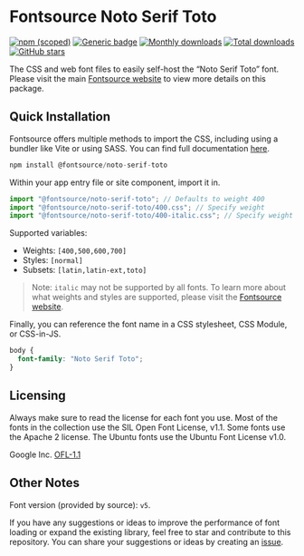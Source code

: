 # Fontsource Noto Serif Toto

[![npm (scoped)](https://img.shields.io/npm/v/@fontsource/noto-serif-toto?color=brightgreen)](https://www.npmjs.com/package/@fontsource/noto-serif-toto) [![Generic badge](https://img.shields.io/badge/fontsource-passing-brightgreen)](https://github.com/fontsource/fontsource) [![Monthly downloads](https://badgen.net/npm/dm/@fontsource/noto-serif-toto)](https://github.com/fontsource/fontsource) [![Total downloads](https://badgen.net/npm/dt/@fontsource/noto-serif-toto)](https://github.com/fontsource/fontsource) [![GitHub stars](https://img.shields.io/github/stars/fontsource/fontsource.svg?style=social&label=Star)](https://github.com/fontsource/fontsource/stargazers)

The CSS and web font files to easily self-host the “Noto Serif Toto” font. Please visit the main [Fontsource website](https://fontsource.org/fonts/noto-serif-toto) to view more details on this package.

## Quick Installation

Fontsource offers multiple methods to import the CSS, including using a bundler like Vite or using SASS. You can find full documentation [here](https://fontsource.org/docs/getting-started/introduction).

```javascript
npm install @fontsource/noto-serif-toto
```

Within your app entry file or site component, import it in.

```javascript
import "@fontsource/noto-serif-toto"; // Defaults to weight 400
import "@fontsource/noto-serif-toto/400.css"; // Specify weight
import "@fontsource/noto-serif-toto/400-italic.css"; // Specify weight and style
```

Supported variables:
- Weights: `[400,500,600,700]`
- Styles: `[normal]`
- Subsets: `[latin,latin-ext,toto]`

> Note: `italic` may not be supported by all fonts. To learn more about what weights and styles are supported, please visit the [Fontsource website](https://fontsource.org/fonts/noto-serif-toto).

Finally, you can reference the font name in a CSS stylesheet, CSS Module, or CSS-in-JS.

```css
body {
  font-family: "Noto Serif Toto";
}
```

## Licensing
Always make sure to read the license for each font you use. Most of the fonts in the collection use the SIL Open Font License, v1.1. Some fonts use the Apache 2 license. The Ubuntu fonts use the Ubuntu Font License v1.0.

Google Inc.
[OFL-1.1](http://scripts.sil.org/OFL)

## Other Notes
Font version (provided by source): `v5`.

If you have any suggestions or ideas to improve the performance of font loading or expand the existing library, feel free to star and contribute to this repository. You can share your suggestions or ideas by creating an [issue](https://github.com/fontsource/fontsource/issues).